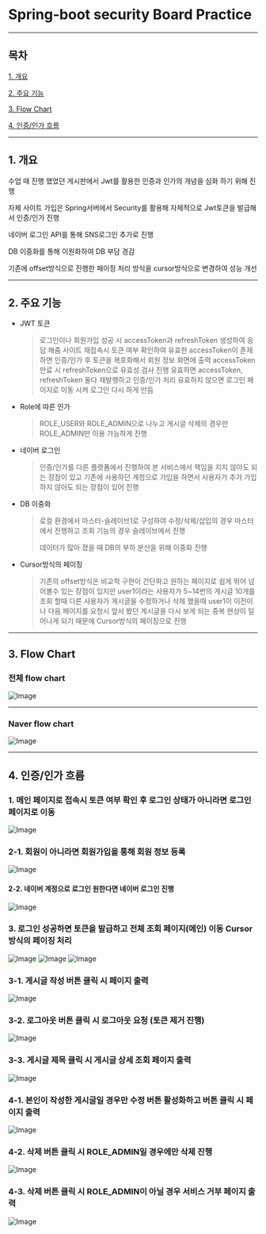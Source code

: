 # Spring-boot security Board Practice

---

## 목차
[1. 개요](#1-개요)

[2. 주요 기능](#2-주요-기능)

[3. Flow Chart](#3-flow-chart)

[4. 인증/인가 흐름](#4-인증인가-흐름)

---

## 1. 개요
수업 때 진행 했었던 게시판에서 Jwt를 활용한 인증과 인가의 개념을 심화 하기 위해 진행

자체 사이트 가입은 Spring서버에서 Security를 활용해 자체적으로 Jwt토큰을 발급해서 인증/인가 진행

네이버 로그인 API를 통해 SNS로그인 추가로 진행

DB 이중화를 통해 이원화하여 DB 부담 경감

기존에 offset방식으로 진행한 페이징 처리 방식을 cursor방식으로 변경하여 성능 개선 

---

## 2. 주요 기능
+ JWT 토큰

  >로그인이나 회원가입 성공 시 accessToken과 refreshToken 생성하여 응답 해줌
  >사이트 재접속시 토큰 여부 확인하여 유효한 accessToken이 존재하면 인증/인가 후 토큰을 복호화해서 회원 정보 화면에 출력
  >accessToken 만료 시 refreshToken으로 유효성 검사 진행
  >유효하면 accessToken, refreshToken 둘다 재발행하고 인증/인가 처리
  >유효하지 않으면 로그인 페이지로 이동 시켜 로그인 다시 하게 만듬

+ Role에 따른 인가

   >ROLE_USER와 ROLE_ADMIN으로 나누고 게시글 삭제의 경우만 ROLE_ADMIN만 이용 가능하게 진행

+ 네이버 로그인

  >인증/인가를 다른 플랫폼에서 진행하여 본 서비스에서 책임을 지지 않아도 되는 장점이 있고 기존에 사용하던 계정으로 가입을 하면서 사용자가 추가 가입하지 않아도 되는 장점이 있어 진행

+ DB 이중화

  >로컬 환경에서 마스터-슬레이브1로 구성하여 수정/삭제/삽입의 경우 마스터에서 진행하고 조회 기능의 경우 슬레이브에서 진행
  >
  >데이터가 많아 졌을 때 DB의 부하 분산을 위해 이중화 진행 

+ Cursor방식의 페이징

  >기존의 offset방식은 비교적 구현이 간단하고 원하는 페이지로 쉽게 뛰어 넘어볼수 있는 장점이 있지만
  >user1이라는 사용자가 5~14번의 게시글 10개를 조회 할때 다른 사용자가 게시글을 수정하거나 삭제 했을때
  >user1이 이전이나 다음 페이지를 요청시 앞서 봤던 게시글을 다시 보게 되는 중복 현상이 일어나게 되기 때문에
  >Cursor방식의 페이징으로 진행

---

## 3. Flow Chart
### 전체 flow chart
![Image](https://github.com/user-attachments/assets/90aed935-63e2-43e5-9d91-0d1ea158c900)

---

### Naver flow chart
![Image](https://github.com/user-attachments/assets/50b8f732-ba51-4428-8eaf-503676577b8a)

---

## 4. 인증/인가 흐름
### 1. 메인 페이지로 접속시 토큰 여부 확인 후 로그인 상태가 아니라면 로그인 페이지로 이동
![Image](https://github.com/user-attachments/assets/2d3406fe-4ea5-4694-b881-ab13d34547b3)
### 2-1. 회원이 아니라면 회원가입을 통해 회원 정보 등록 
![Image](https://github.com/user-attachments/assets/9d769905-4ec9-4f18-912e-c6cd3c7556fe)
#### 2-2. 네이버 계정으로 로그인 원한다면 네이버 로그인 진행
![Image](https://github.com/user-attachments/assets/a8f72fd2-1029-4740-86bf-7554f40f20af)
### 3. 로그인 성공하면 토큰을 발급하고 전체 조회 페이지(메인) 이동 Cursor방식의 페이징 처리
![Image](https://github.com/user-attachments/assets/14455519-2e23-4814-890e-5f9268183895)
![Image](https://github.com/user-attachments/assets/245293d5-3e52-4a77-9f18-ea77b318fd3f)
![Image](https://github.com/user-attachments/assets/e6a95dfe-90b7-48d2-a638-ffed4d275898)
### 3-1. 게시글 작성 버튼 클릭 시 페이지 출력
![Image](https://github.com/user-attachments/assets/e131c5e3-ef6d-4b3a-b842-d45010af3fd4)
### 3-2. 로그아웃 버튼 클릭 시 로그아웃 요청 (토큰 제거 진행)
![Image](https://github.com/user-attachments/assets/c8b6ff22-730d-4eca-aa1e-cce78a153452)
### 3-3. 게시글 제목 클릭 시 게시글 상세 조회 페이지 출력
![Image](https://github.com/user-attachments/assets/f7586aaa-5ece-4b8c-8178-2c32f050edcb)
### 4-1. 본인이 작성한 게시글일 경우만 수정 버튼 활성화하고 버튼 클릭 시 페이지 출력
![Image](https://github.com/user-attachments/assets/eaf40055-8c63-480e-96fa-1fe46de895b3)
### 4-2. 삭제 버튼 클릭 시 ROLE_ADMIN일 경우에만 삭제 진행
![Image](https://github.com/user-attachments/assets/c8cd7982-f428-4bb6-8c34-4a3c76960df9)
### 4-3. 삭제 버튼 클릭 시 ROLE_ADMIN이 아닐 경우 서비스 거부 페이지 출력
![Image](https://github.com/user-attachments/assets/5e2db2b7-6675-4836-b00d-aee4c60d03b7)



